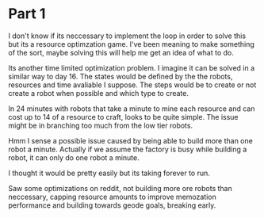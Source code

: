 # Part 1

I don't know if its neccessary to implement the loop in order to solve this but its a resource optimzation game.
I've been meaning to make something of the sort, maybe solving this will help me get an idea of what to do.

Its another time limited optimization problem.
I imagine it can be solved in a similar way to day 16.
The states would be defined by the the robots, resources and time avaliable I suppose.
The steps would be to create or not create a robot when possible and which type to create.

In 24 minutes with robots that take a minute to mine each resource and can cost up to 14 of a resource to craft, looks to be quite simple.
The issue might be in branching too much from the low tier robots.

Hmm I sense a possible issue caused by being able to build more than one robot a minute.
Actually if we assume the factory is busy while building a robot, it can only do one robot a minute.

I thought it would be pretty easily but its taking forever to run. 

Saw some optimizations on reddit, not building more ore robots than neccessary, capping resource amounts to improve memozation performance and building towards geode goals, breaking early.